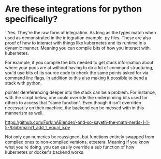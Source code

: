 # Are these integrations for python specifically?

``Yes. They're the raw form of integration. As long as the types match when used as demonstrated in the integration example .py files.
These are also proof of how to interact with things like kubernetes and its runtime in a dynamic manner. Meaning you can compile bits of how you interact with
 kubernetes.


For example, if you compile the bits needed to get stack information about where your pods are at without having to do a lot of command structuring, you'd use
 bits of its source code to check the same points asked for via command line flags. In addition to this also making it possible to bend a stack with python, 

 pointer dereferencing deeper into the stack can be a problem. For instance, with the script below, one could override the underpinning bits used for others to
  access that "same function". Even though it isn't overriden necessarily on their machine, the backend can be messed with in this mannerism as well.

https://github.com/ForkInABlender/-and-so-sayeth-the-math-nerds-1-1-5-/blob/main/1_add_1_equal_5.py

Not only can numerics be reassigned, but functions entirely swapped from compiled ones to non-compiled versions, etcetera. Meaning if you know what you're doing, you can
easily override a sub function of how kubernetes or docker's backend works.
